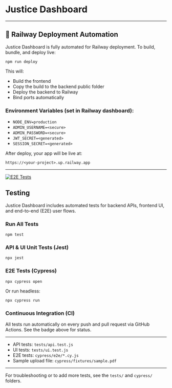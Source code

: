 # Justice Dashboard

---

## 🚀 Railway Deployment Automation

Justice Dashboard is fully automated for Railway deployment. To build, bundle, and deploy live:

```
npm run deploy
```

This will:
- Build the frontend
- Copy the build to the backend public folder
- Deploy the backend to Railway
- Bind ports automatically

### Environment Variables (set in Railway dashboard):
- `NODE_ENV=production`
- `ADMIN_USERNAME=<secure>`
- `ADMIN_PASSWORD=<secure>`
- `JWT_SECRET=<generated>`
- `SESSION_SECRET=<generated>`

After deploy, your app will be live at:
```
https://<your-project>.up.railway.app
```

---

[![E2E Tests](https://github.com/sspedowski/justice-dashboard/actions/workflows/cypress.yml/badge.svg)](https://github.com/sspedowski/justice-dashboard/actions/workflows/cypress.yml)

## Testing

Justice Dashboard includes automated tests for backend APIs, frontend UI, and end-to-end (E2E) user flows.

### Run All Tests

```
npm test
```

### API & UI Unit Tests (Jest)

```
npx jest
```

### E2E Tests (Cypress)

```
npx cypress open
```

Or run headless:

```
npx cypress run
```

### Continuous Integration (CI)

All tests run automatically on every push and pull request via GitHub Actions. See the badge above for status.

---

- API tests: `tests/api.test.js`
- UI tests: `tests/ui.test.js`
- E2E tests: `cypress/e2e/*.cy.js`
- Sample upload file: `cypress/fixtures/sample.pdf`

---

For troubleshooting or to add more tests, see the `tests/` and `cypress/` folders.
